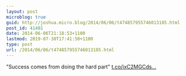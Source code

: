 ```yaml
---
layout: post
microblog: true
guid: http://joshua.micro.blog/2014/06/06/t474857955746013185.html
post_id: 41401
date: 2014-06-06T21:18:53+1100
lastmod: 2019-07-30T17:41:50+1100
type: post
url: /2014/06/06/t474857955746013185.html
---
```

"Success comes from doing the hard part" [t.co/ixC2MGCds...](http://t.co/ixC2MGCdsA)
